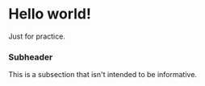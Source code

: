 # Hello world!
Just for practice.

### Subheader
This is a subsection that isn't intended to be informative.
